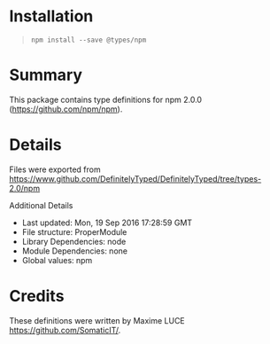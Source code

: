 # Installation
> `npm install --save @types/npm`

# Summary
This package contains type definitions for npm 2.0.0 (https://github.com/npm/npm).

# Details
Files were exported from https://www.github.com/DefinitelyTyped/DefinitelyTyped/tree/types-2.0/npm

Additional Details
 * Last updated: Mon, 19 Sep 2016 17:28:59 GMT
 * File structure: ProperModule
 * Library Dependencies: node
 * Module Dependencies: none
 * Global values: npm

# Credits
These definitions were written by Maxime LUCE <https://github.com/SomaticIT/>.
